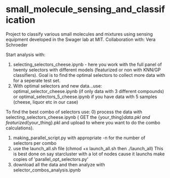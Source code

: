 # small_molecule_sensing_and_classification
Project to classify various small molecules and mixtures using sensing equipment developed in the Swager lab at MIT.
Collaboration with: Vera Schroeder 

Start analysis with:
1) selecting_selectors_cheese.ipynb  - here you work with the full panel of twenty selectors with different models (featurized or non with KNN/GP classifiers). Goal is to find the optimal selectors to collect more data with for a seperate test set.
2) With optimal selectors and new data...use: optimal_selector_cheese.ipynb (if only data with 3 different compounds) or optimal_selectors_5_cheese.ipynb if you have data with 5 samples (cheese, liquor etc in our case)

To find the best combo of selectors use:
0) process the data with selecting_selectors_cheese.ipynb ( GET the {your_thing}_data.pkl and featurized_{your_thing}.pkl and upload to where you want to do the combo calculations). 
1) making_parallel_script.py with appropriate -n for the number of selectors per combo
2) use the launch_all.sh file (chmod +x launch_all.sh then ./launch_all)
    This is best done on say starcluster with a lot of nodes cause it launchs make copies of 'parallel_opt_selectors.py'
3) download all the data and then analyze with selector_combos_analysis.ipynb
